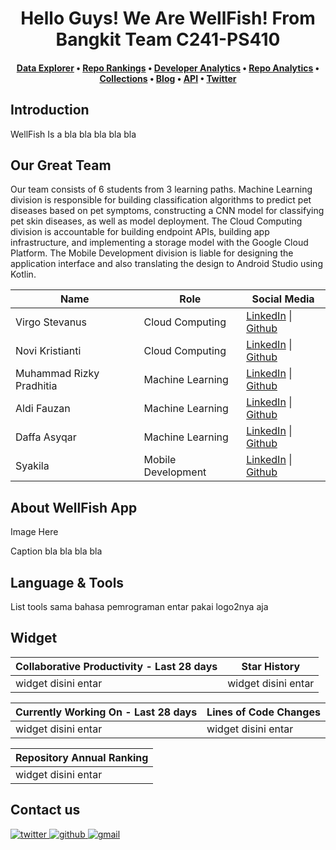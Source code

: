 <h1 align="center">Hello Guys! We Are WellFish! From Bangkit Team C241-PS410</h1>

<h4 align="center">
  <b><a href="https://ossinsight.io/explore/">Data Explorer</a></b>
  •
  <b><a href="https://ossinsight.io/collections/open-source-database">Repo Rankings</a></b>
  •
  <b><a href="https://ossinsight.io/analyze/Ovilia">Developer Analytics</a></b>
  •
  <a href="https://ossinsight.io/analyze/pingcap/tidb">Repo Analytics</a>
  •
  <a href="https://ossinsight.io/collections/open-source-database">Collections</a>
  •
  <a href="https://ossinsight.io/blog">Blog</a>
  •
  <a href="https://ossinsight.io/docs">API</a>
  •
  <a href="https://twitter.com/OSSInsight">Twitter</a>
</h3>

## Introduction

WellFish Is a bla bla bla bla bla  

## Our Great Team
Our team consists of 6 students from 3 learning paths. Machine Learning division is responsible for building classification algorithms to predict pet diseases based on pet symptoms, constructing a CNN model for classifying pet skin diseases, as well as model deployment. The Cloud Computing division is accountable for building endpoint APIs, building app infrastructure, and implementing a storage model with the Google Cloud Platform. The Mobile Development division is liable for designing the application interface and also translating the design to Android Studio using Kotlin.

| Name | Role | Social Media |
| ---- | ---- | ------------ |
| Virgo Stevanus | Cloud Computing | <a href="www.linkedin.com/in/virgo-stevanus-b414b3223">LinkedIn</a> \| <a href="www.linkedin.com/in/virgo-stevanus-b414b3223">Github</a> |
| Novi Kristianti | Cloud Computing | <a href="https://www.linkedin.com/in/novi-kristianti/">LinkedIn</a> \| <a href="https://github.com/kristinaovi">Github</a> |
| Muhammad Rizky Pradhitia | Machine Learning | <a href="https://www.linkedin.com/in/rizkypradhitia/">LinkedIn</a> \| <a href="https://github.com/RizkyPradhitia">Github</a> |
| Aldi Fauzan | Machine Learning | <a href="https://www.linkedin.com/in/aldifauzan/">LinkedIn</a> \| <a href="https://github.com/aaldifauzan">Github</a> |
| Daffa Asyqar | Machine Learning | <a href="http://www.linkedin.com/in/daffasyqarrr">LinkedIn</a> \| <a href="https://github.com/khalishekahmad">Github</a> |
| Syakila | Mobile Development | <a href="https://www.linkedin.com/in/syakila-b763b7183/">LinkedIn</a> \| <a href="www.linkedin.com/in/virgo-stevanus-b414b3223">Github</a> |


## About WellFish App
Image Here

Caption bla bla bla bla

## Language & Tools
List tools sama bahasa pemrograman entar pakai logo2nya aja

## Widget

| Collaborative Productivity - Last 28 days | Star History |
| ----------- | ----------- |
|widget disini entar|widget disini entar|

| Currently Working On - Last 28 days | Lines of Code Changes |
| ----------- | ----------- |
|widget disini entar|widget disini entar|

| Repository Annual Ranking |
| ----------- |
| widget disini entar |

## Contact us
<a href="https://twitter.com/OSSInsight" target="_blank">
<img src=https://img.shields.io/badge/twitter-%2300acee.svg?color=1DA1F2&style=for-the-badge&logo=twitter&logoColor=white alt=twitter style="margin-bottom: 5px;" />

<a href="https://github.com/pingcap/ossinsight/discussions" target="_blank">
<img src=https://img.shields.io/badge/github-%2300acee.svg?color=181717&style=for-the-badge&logo=github&logoColor=white alt=github style="margin-bottom: 5px;" />

<a href="mailto:ossinsight@pingcap.com" target="_blank">
<img src=https://img.shields.io/badge/gmail-%2300acee.svg?color=EA4335&style=for-the-badge&logo=gmail&logoColor=white alt=gmail style="margin-bottom: 5px;" />
